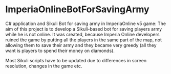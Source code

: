 # ImperiaOnlineBotForSavingArmy
C# application and Sikuli Bot for saving army in ImperiaOnline v5 game: The aim of this project is to develop a Sikuli-based bot for saving players army while he is not online. It was created, because Imperia Online developers ruined the game by putting all the players in the same part of the map, not allowing them to save their army and they became very greedy (all they want is players to spend their money on diamonds).

Most Sikuli scripts have to be updated due to differences in screen resolution, changes in the game etc.
